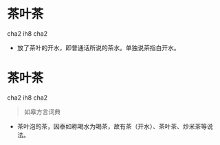 # 茶叶茶
cha2 ih8 cha2
- 放了茶叶的开水，即普通话所说的茶水。单独说茶指白开水。


# 茶叶茶
cha2 ih8 cha2
> 如皋方言词典
- 茶叶泡的茶，因泰如称喝水为喝茶，故有茶（开水）、茶叶茶、炒米茶等说法。
